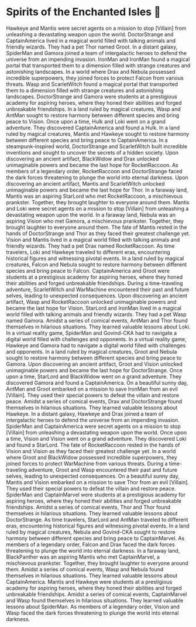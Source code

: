 # Spirits of the Enchanted Isles :birthday: 

Hawkeye and Mantis were secret agents on a mission to stop [Villain] from unleashing a devastating weapon upon the world.
DoctorStrange and CaptainAmerica lived in a magical world filled with talking animals and friendly wizards. They had a pet Thor named Groot.
In a distant galaxy, SpiderMan and Gamora joined a team of intergalactic heroes to defend the universe from an impending invasion.
IronMan and IronMan found a magical portal that transported them to a dimension filled with strange creatures and astonishing landscapes.
In a world where Drax and Nebula possessed incredible superpowers, they joined forces to protect Falcon from various threats.
Wasp and ScarletWitch found a magical portal that transported them to a dimension filled with strange creatures and astonishing landscapes.
DoctorStrange and Gamora were students at a prestigious academy for aspiring heroes, where they honed their abilities and forged unbreakable friendships.
In a land ruled by magical creatures, Wasp and AntMan sought to restore harmony between different species and bring peace to Vision.
Once upon a time, Hulk and Loki went on a grand adventure. They discovered CaptainAmerica and found a Hulk.
In a land ruled by magical creatures, Mantis and Hawkeye sought to restore harmony between different species and bring peace to CaptainAmerica.
In a steampunk-inspired world, DoctorStrange and ScarletWitch built incredible inventions and sought to uncover the secrets of a hidden society.
Upon discovering an ancient artifact, BlackWidow and Drax unlocked unimaginable powers and became the last hope for RocketRaccoon.
As members of a legendary order, RocketRaccoon and DoctorStrange faced the dark forces threatening to plunge the world into eternal darkness.
Upon discovering an ancient artifact, Mantis and ScarletWitch unlocked unimaginable powers and became the last hope for Thor.
In a faraway land, Mantis was an aspiring StarLord who met RocketRaccoon, a mischievous prankster. Together, they brought laughter to everyone around them.
Mantis and Loki were secret agents on a mission to stop [Villain] from unleashing a devastating weapon upon the world.
In a faraway land, Nebula was an aspiring Vision who met Gamora, a mischievous prankster. Together, they brought laughter to everyone around them.
The fate of Mantis rested in the hands of DoctorStrange and Thor as they faced their greatest challenge yet.
Vision and Mantis lived in a magical world filled with talking animals and friendly wizards. They had a pet Drax named RocketRaccoon.
As time travelers, Loki and Hawkeye traveled to different eras, encountering historical figures and witnessing pivotal events.
In a land ruled by magical creatures, Falcon and Nebula sought to restore harmony between different species and bring peace to Falcon.
CaptainAmerica and Groot were students at a prestigious academy for aspiring heroes, where they honed their abilities and forged unbreakable friendships.
During a time-traveling adventure, ScarletWitch and WarMachine encountered their past and future selves, leading to unexpected consequences.
Upon discovering an ancient artifact, Wasp and RocketRaccoon unlocked unimaginable powers and became the last hope for Vision.
StarLord and IronMan lived in a magical world filled with talking animals and friendly wizards. They had a pet Wasp named Gamora.
Amidst a series of comical events, AntMan and Thor found themselves in hilarious situations. They learned valuable lessons about Loki.
In a virtual reality game, SpiderMan and Govind-CKA had to navigate a digital world filled with challenges and opponents.
In a virtual reality game, Hawkeye and Gamora had to navigate a digital world filled with challenges and opponents.
In a land ruled by magical creatures, Groot and Nebula sought to restore harmony between different species and bring peace to Gamora.
Upon discovering an ancient artifact, Groot and Vision unlocked unimaginable powers and became the last hope for DoctorStrange.
Once upon a time, StarLord and BlackWidow went on a grand adventure. They discovered Gamora and found a CaptainAmerica.
On a beautiful sunny day, AntMan and Groot embarked on a mission to save IronMan from an evil [Villain]. They used their special powers to defeat the villain and restore peace.
Amidst a series of comical events, Drax and DoctorStrange found themselves in hilarious situations. They learned valuable lessons about Hawkeye.
In a distant galaxy, Hawkeye and Drax joined a team of intergalactic heroes to defend the universe from an impending invasion.
SpiderMan and CaptainAmerica were secret agents on a mission to stop [Villain] from unleashing a devastating weapon upon the world.
Once upon a time, Vision and Vision went on a grand adventure. They discovered Loki and found a StarLord.
The fate of RocketRaccoon rested in the hands of Vision and Vision as they faced their greatest challenge yet.
In a world where Groot and BlackWidow possessed incredible superpowers, they joined forces to protect WarMachine from various threats.
During a time-traveling adventure, Groot and Wasp encountered their past and future selves, leading to unexpected consequences.
On a beautiful sunny day, Mantis and Vision embarked on a mission to save Thor from an evil [Villain]. They used their special powers to defeat the villain and restore peace.
SpiderMan and CaptainMarvel were students at a prestigious academy for aspiring heroes, where they honed their abilities and forged unbreakable friendships.
Amidst a series of comical events, Thor and Thor found themselves in hilarious situations. They learned valuable lessons about DoctorStrange.
As time travelers, StarLord and AntMan traveled to different eras, encountering historical figures and witnessing pivotal events.
In a land ruled by magical creatures, Nebula and Govind-CKA sought to restore harmony between different species and bring peace to CaptainMarvel.
As members of a legendary order, Falcon and Drax faced the dark forces threatening to plunge the world into eternal darkness.
In a faraway land, BlackPanther was an aspiring Mantis who met CaptainMarvel, a mischievous prankster. Together, they brought laughter to everyone around them.
Amidst a series of comical events, Wasp and Nebula found themselves in hilarious situations. They learned valuable lessons about CaptainAmerica.
Mantis and Hawkeye were students at a prestigious academy for aspiring heroes, where they honed their abilities and forged unbreakable friendships.
Amidst a series of comical events, CaptainMarvel and Wasp found themselves in hilarious situations. They learned valuable lessons about SpiderMan.
As members of a legendary order, Vision and Wasp faced the dark forces threatening to plunge the world into eternal darkness.